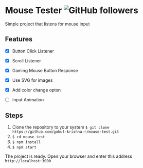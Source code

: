 # Mouse Tester ![GitHub followers](https://img.shields.io/github/followers/gokul-krishna-r?style=social)

Simple project that listens for mouse input 
## Features
- [x] Button Click Listener
- [x] Scroll Listener
- [x] Gaming Mouse Button Response
- [x] Use SVG for images
- [x] Add color change opton
- [ ] Input Animation


## Steps
1. Clone the repository to your system ``` $ git clone https://github.com/gokul-krishna-r/mouse-test.git ```
2. ```$ cd mouse-test```
3. ```$ npm install ```
4. ```$ npm start ```

The project is ready. Open your browser and enter this address
```http://localhost:3000```



